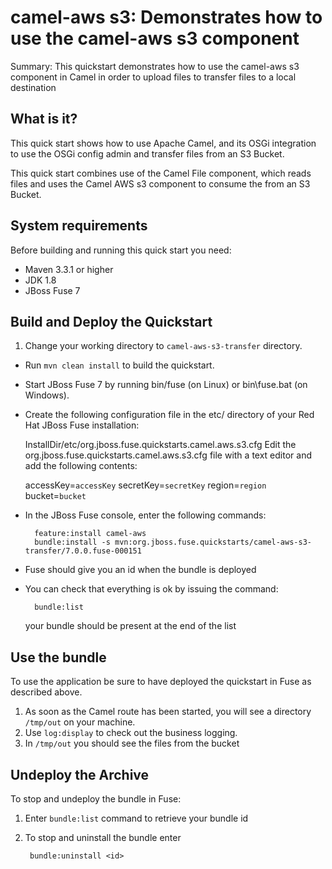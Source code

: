 camel-aws s3: Demonstrates how to use the camel-aws s3 component
======================================================
Summary: This quickstart demonstrates how to use the camel-aws s3 component in Camel in order to upload files to transfer files to a local destination 

What is it?
-----------

This quick start shows how to use Apache Camel, and its OSGi integration to use the OSGi config admin and transfer files from an S3 Bucket.

This quick start combines use of the Camel File component, which reads files and uses the Camel AWS s3 component to consume the from an S3 Bucket.

System requirements
-------------------

Before building and running this quick start you need:

* Maven 3.3.1 or higher
* JDK 1.8
* JBoss Fuse 7

Build and Deploy the Quickstart
-------------------------

1. Change your working directory to `camel-aws-s3-transfer` directory.
* Run `mvn clean install` to build the quickstart.
* Start JBoss Fuse 7 by running bin/fuse (on Linux) or bin\fuse.bat (on Windows).
* Create the following configuration file in the etc/ directory of your Red Hat JBoss Fuse installation:

  InstallDir/etc/org.jboss.fuse.quickstarts.camel.aws.s3.cfg
  Edit the org.jboss.fuse.quickstarts.camel.aws.s3.cfg file with a text editor and add the following contents:

  accessKey=`accessKey`
  secretKey=`secretKey`
  region=`region`
  bucket=`bucket`

* In the JBoss Fuse console, enter the following commands:

        feature:install camel-aws
        bundle:install -s mvn:org.jboss.fuse.quickstarts/camel-aws-s3-transfer/7.0.0.fuse-000151

* Fuse should give you an id when the bundle is deployed

* You can check that everything is ok by issuing  the command:

        bundle:list
   your bundle should be present at the end of the list


Use the bundle
---------------------

To use the application be sure to have deployed the quickstart in Fuse as described above. 

1. As soon as the Camel route has been started, you will see a directory `/tmp/out` on your machine.
3. Use `log:display` to check out the business logging.
4. In `/tmp/out` you should see the files from the bucket

Undeploy the Archive
--------------------

To stop and undeploy the bundle in Fuse:

1. Enter `bundle:list` command to retrieve your bundle id
2. To stop and uninstall the bundle enter

        bundle:uninstall <id>
